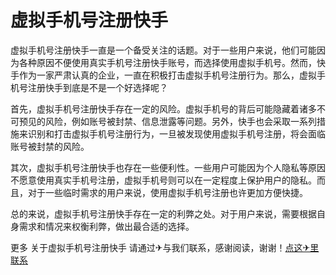 # 虚拟手机号注册快手

虚拟手机号注册快手一直是一个备受关注的话题。对于一些用户来说，他们可能因为各种原因不便使用真实手机号注册快手账号，而选择使用虚拟手机号。然而，快手作为一家严肃认真的企业，一直在积极打击虚拟手机号注册行为。那么，虚拟手机号注册快手到底是不是一个好选择呢？

首先，虚拟手机号注册快手存在一定的风险。虚拟手机号的背后可能隐藏着诸多不可预见的风险，例如账号被封禁、信息泄露等问题。另外，快手也会采取一系列措施来识别和打击虚拟手机号注册行为，一旦被发现使用虚拟手机号注册，将会面临账号被封禁的风险。

其次，虚拟手机号注册快手也存在一些便利性。一些用户可能因为个人隐私等原因不愿意使用真实手机号注册，虚拟手机号则可以在一定程度上保护用户的隐私。而且，对于一些临时需求的用户来说，使用虚拟手机号注册也许更加方便快捷。

总的来说，虚拟手机号注册快手存在一定的利弊之处。对于用户来说，需要根据自身需求和情况来权衡利弊，做出最合适的选择。

更多 关于虚拟手机号注册快手 请通过✈与我们联系，感谢阅读，谢谢！[点这✈里联系](https://acc.k02.cc)